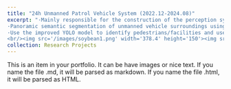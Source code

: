 ```yaml
---
title: "24h Unmanned Patrol Vehicle System (2022.12-2024.08)"
excerpt: "·Mainly responsible for the construction of the perception system based on sensor fusion.
·Panoramic semantic segmentation of unmanned vehicle surroundings using unsupervised method.
·Use the improved YOLO model to identify pedestrians/facilities and use the NeRF model to reconstruct the surrounding environment.
<br/><img src='/images/soybean1.png' width='378.4' height='150'><img src='/images/soybean2.png'><img src='/images/soybean3.png'>"
collection: Research Projects
---
```


This is an item in your portfolio. It can be have images or nice text. If you name the file .md, it will be parsed as markdown. If you name the file .html, it will be parsed as HTML. 
